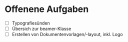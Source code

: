 # Offenene Aufgaben
- [ ] Typografiesünden
- [ ] Übersich zur beamer-Klasse
- [ ] Erstellen von Dokumentenvorlagen/-layout, inkl. Logo
